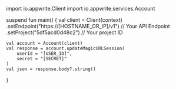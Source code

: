 import io.appwrite.Client
import io.appwrite.services.Account

suspend fun main() {
    val client = Client(context)
      .setEndpoint("https://[HOSTNAME_OR_IP]/v1") // Your API Endpoint
      .setProject("5df5acd0d48c2") // Your project ID

    val account = Account(client)
    val response = account.updateMagicURLSession(
        userId = "[USER_ID]",
        secret = "[SECRET]"
    )
    val json = response.body?.string()
}